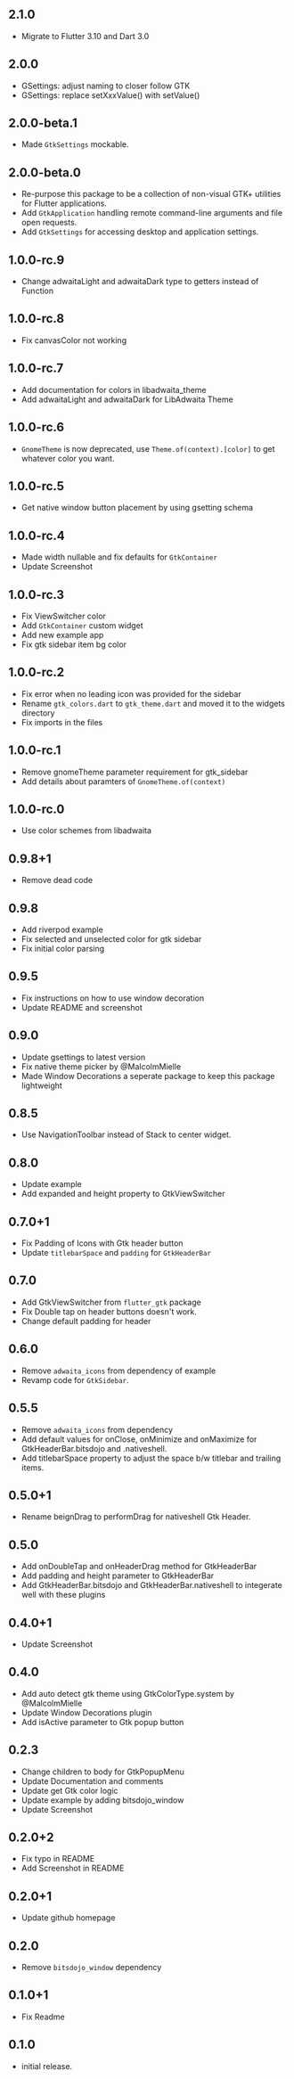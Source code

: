 ## 2.1.0

- Migrate to Flutter 3.10 and Dart 3.0

## 2.0.0

- GSettings: adjust naming to closer follow GTK
- GSettings: replace setXxxValue() with setValue()

## 2.0.0-beta.1

- Made `GtkSettings` mockable.

## 2.0.0-beta.0

- Re-purpose this package to be a collection of non-visual GTK+ utilities for
  Flutter applications.
- Add `GtkApplication` handling remote command-line arguments and file open
  requests.
- Add `GtkSettings` for accessing desktop and application settings.

## 1.0.0-rc.9

- Change adwaitaLight and adwaitaDark type to getters instead of Function

## 1.0.0-rc.8

- Fix canvasColor not working

## 1.0.0-rc.7

- Add documentation for colors in libadwaita_theme
- Add adwaitaLight and adwaitaDark for LibAdwaita Theme

## 1.0.0-rc.6

- `GnomeTheme` is now deprecated, use `Theme.of(context).[color]` to get whatever color you want.

## 1.0.0-rc.5

- Get native window button placement by using gsetting schema

## 1.0.0-rc.4

- Made width nullable and fix defaults for `GtkContainer`
- Update Screenshot

## 1.0.0-rc.3

- Fix ViewSwitcher color
- Add `GtkContainer` custom widget
- Add new example app
- Fix gtk sidebar item bg color

## 1.0.0-rc.2

- Fix error when no leading icon was provided for the sidebar
- Rename `gtk_colors.dart` to `gtk_theme.dart` and moved it to the widgets directory
- Fix imports in the files

## 1.0.0-rc.1

- Remove gnomeTheme parameter requirement for gtk_sidebar
- Add details about paramters of `GnomeTheme.of(context)`

## 1.0.0-rc.0

- Use color schemes from libadwaita

## 0.9.8+1

- Remove dead code

## 0.9.8

- Add riverpod example
- Fix selected and unselected color for gtk sidebar
- Fix initial color parsing

## 0.9.5

- Fix instructions on how to use window decoration
- Update README and screenshot

## 0.9.0

- Update gsettings to latest version
- Fix native theme picker by @MalcolmMielle
- Made Window Decorations a seperate package to keep this package lightweight

## 0.8.5

- Use NavigationToolbar instead of Stack to center widget.

## 0.8.0

- Update example
- Add expanded and height property to GtkViewSwitcher

## 0.7.0+1

- Fix Padding of Icons with Gtk header button
- Update `titlebarSpace` and `padding` for `GtkHeaderBar`

## 0.7.0

- Add GtkViewSwitcher from `flutter_gtk` package
- Fix Double tap on header buttons doesn't work.
- Change default padding for header

## 0.6.0

- Remove `adwaita_icons` from dependency of example
- Revamp code for `GtkSidebar`.

## 0.5.5

- Remove `adwaita_icons` from dependency
- Add default values for onClose, onMinimize and onMaximize for GtkHeaderBar.bitsdojo and .nativeshell.
- Add titlebarSpace property to adjust the space b/w titlebar and trailing items.

## 0.5.0+1

- Rename beignDrag to performDrag for nativeshell Gtk Header.

## 0.5.0

- Add onDoubleTap and onHeaderDrag method for GtkHeaderBar
- Add padding and height parameter to GtkHeaderBar
- Add GtkHeaderBar.bitsdojo and GtkHeaderBar.nativeshell to integerate well with these plugins

## 0.4.0+1

- Update Screenshot

## 0.4.0

- Add auto detect gtk theme using GtkColorType.system by @MalcolmMielle
- Update Window Decorations plugin
- Add isActive parameter to Gtk popup button

## 0.2.3

- Change children to body for GtkPopupMenu
- Update Documentation and comments
- Update get Gtk color logic
- Update example by adding bitsdojo_window
- Update Screenshot

## 0.2.0+2

- Fix typo in README
- Add Screenshot in README

## 0.2.0+1

- Update github homepage

## 0.2.0

- Remove `bitsdojo_window` dependency

## 0.1.0+1

- Fix Readme

## 0.1.0

- initial release.
